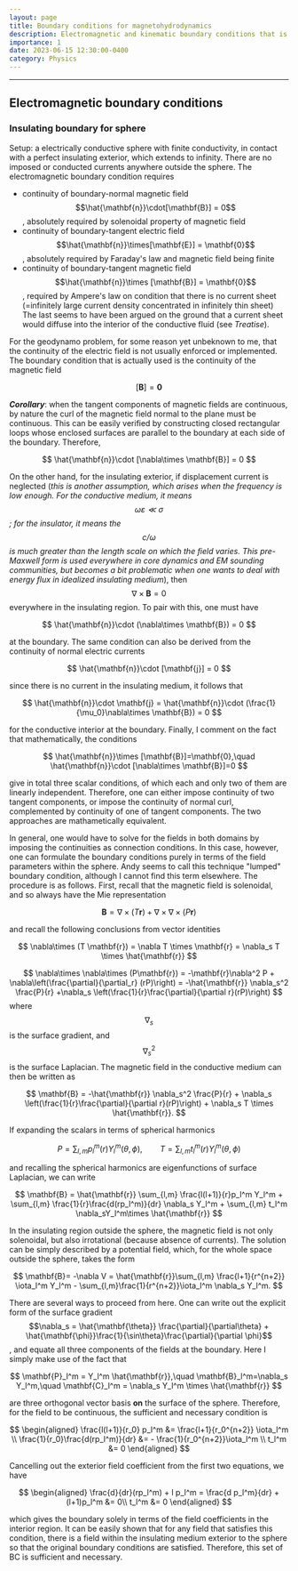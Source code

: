 ```yaml
---
layout: page
title: Boundary conditions for magnetohydrodynamics
description: Electromagnetic and kinematic boundary conditions that is used in MHD.
importance: 1
date: 2023-06-15 12:30:00-0400
category: Physics
---
```


---

## Electromagnetic boundary conditions

### Insulating boundary for sphere

Setup: a electrically conductive sphere with finite conductivity, in contact with a perfect insulating exterior, which extends to infinity. There are no imposed or conducted currents anywhere outside the sphere. The electromagnetic boundary condition requires 
- continuity of boundary-normal magnetic field $$\hat{\mathbf{n}}\cdot[\mathbf{B}] = 0$$, absolutely required by solenoidal property of magnetic field
- continuity of boundary-tangent electric field $$\hat{\mathbf{n}}\times[\mathbf{E}] = \mathbf{0}$$, absolutely required by Faraday's law and magnetic field being finite
- continuity of boundary-tangent magnetic field $$\hat{\mathbf{n}}\times [\mathbf{B}] = \mathbf{0}$$, required by Ampere's law on condition that there is no current sheet (=infinitely large current density concentrated in infinitely thin sheet)
The last seems to have been argued on the ground that a current sheet would diffuse into the interior of the conductive fluid (see *Treatise*).

For the geodynamo problem, for some reason yet unbeknown to me, that the continuity of the electric field is not usually enforced or implemented. The boundary condition that is actually used is the continuity of the magnetic field

$$
[\mathbf{B}] = \mathbf{0}
$$

***Corollary***: when the tangent components of magnetic fields are continuous, by nature the curl of the magnetic field normal to the plane must be continuous. This can be easily verified by constructing closed rectangular loops whose enclosed surfaces are parallel to the boundary at each side of the boundary. Therefore,

$$
\hat{\mathbf{n}}\cdot [\nabla\times \mathbf{B}] = 0
$$

On the other hand, for the insulating exterior, if displacement current is neglected (*this is another assumption, which arises when the frequency is low enough. For the conductive medium, it means $$\omega \varepsilon \ll \sigma$$; for the insulator, it means the $$c/\omega$$ is much greater than the length scale on which the field varies. This pre-Maxwell form is used everywhere in core dynamics and EM sounding communities, but becomes a bit problematic when one wants to deal with energy flux in idealized insulating medium*), then $$\nabla\times \mathbf{B}=0$$ everywhere in the insulating region. To pair with this, one must have

$$
\hat{\mathbf{n}}\cdot (\nabla\times \mathbf{B}) = 0
$$

at the boundary.
The same condition can also be derived from the continuity of normal electric currents

$$
\hat{\mathbf{n}}\cdot [\mathbf{j}] = 0
$$

since there is no current in the insulating medium, it follows that

$$
\hat{\mathbf{n}}\cdot \mathbf{j} = \hat{\mathbf{n}}\cdot (\frac{1}{\mu_0}\nabla\times \mathbf{B}) = 0
$$

for the conductive interior at the boundary.
Finally, I comment on the fact that mathematically, the conditions

$$
\hat{\mathbf{n}}\times [\mathbf{B}]=\mathbf{0},\quad \hat{\mathbf{n}}\cdot [\nabla\times \mathbf{B}]=0
$$

give in total three scalar conditions, of which each and only two of them are linearly independent. Therefore, one can either impose continuity of two tangent components, or impose the continuity of normal curl, complemented by continuity of one of tangent components. The two approaches are mathametically equivalent.

In general, one would have to solve for the fields in both domains by imposing the continuities as connection conditions. In this case, however, one can formulate the boundary conditions purely in terms of the field parameters within the sphere. Andy seems to call this technique "lumped" boundary condition, although I cannot find this term elsewhere.
The procedure is as follows. First, recall that the magnetic field is solenoidal, and so always have the Mie representation

$$
\mathbf{B} = \nabla \times (T \mathbf{r}) + \nabla\times \nabla\times (P \mathbf{r})
$$

and recall the following conclusions from vector identities

$$
\nabla\times (T \mathbf{r}) = \nabla T \times \mathbf{r} = \nabla_s T \times \hat{\mathbf{r}} 
$$

$$
\nabla\times \nabla\times (P\mathbf{r}) = -\mathbf{r}\nabla^2 P + \nabla\left(\frac{\partial}{\partial_r} (rP)\right) = -\hat{\mathbf{r}} \nabla_s^2 \frac{P}{r} +\nabla_s \left(\frac{1}{r}\frac{\partial}{\partial r}(rP)\right)
$$
where $$\nabla_s$$ is the surface gradient, and $$\nabla_s^2$$ is the surface Laplacian.
The magnetic field in the conductive medium can then be written as

$$
\mathbf{B} = -\hat{\mathbf{r}} \nabla_s^2 \frac{P}{r} + \nabla_s \left(\frac{1}{r}\frac{\partial}{\partial r}(rP)\right) + \nabla_s T \times \hat{\mathbf{r}}.
$$

If expanding the scalars in terms of spherical harmonics

$$
P = \sum_{l,m} p_l^m(r) Y_l^m(\theta,\phi),\qquad T=\sum_{l,m} t_l^m(r) Y_{l}^m(\theta,\phi)
$$

and recalling the spherical harmonics are eigenfunctions of surface Laplacian, we can write

$$
\mathbf{B} = \hat{\mathbf{r}} \sum_{l,m} \frac{l(l+1)}{r}p_l^m Y_l^m + \sum_{l,m} \frac{1}{r}\frac{d(rp_l^m)}{dr} \nabla_s Y_l^m + \sum_{l,m} t_l^m \nabla_sY_l^m\times \hat{\mathbf{r}}
$$

In the insulating region outside the sphere, the magnetic field is not only solenoidal, but also irrotational (because absence of currents). The solution can be simply described by a potential field, which, for the whole space outside the sphere, takes the form

$$
\mathbf{B}= -\nabla V = \hat{\mathbf{r}}\sum_{l,m} \frac{l+1}{r^{n+2}} \iota_l^m Y_l^m - \sum_{l,m}\frac{1}{r^{n+2}}\iota_l^m \nabla_s Y_l^m.
$$

There are several ways to proceed from here. One can write out the explicit form of the surface gradient $$\nabla_s = \hat{\mathbf{\theta}} \frac{\partial}{\partial\theta} + \hat{\mathbf{\phi}}\frac{1}{\sin\theta}\frac{\partial}{\partial \phi}$$, and equate all three components of the fields at the boundary. Here I simply make use of the fact that

$$
\mathbf{P}_l^m = Y_l^m \hat{\mathbf{r}},\quad \mathbf{B}_l^m=\nabla_s Y_l^m,\quad \mathbf{C}_l^m = \nabla_s Y_l^m \times \hat{\mathbf{r}}
$$

are three orthogonal vector basis **on** the surface of the sphere. Therefore, for the field to be continuous, the sufficient and necessary condition is

$$
\begin{aligned}
\frac{l(l+1)}{r_0} p_l^m &= \frac{l+1}{r_0^{n+2}} \iota_l^m \\ 
\frac{1}{r_0}\frac{d(rp_l^m)}{dr} &= - \frac{1}{r_0^{n+2}}\iota_l^m \\ 
t_l^m &= 0
\end{aligned}
$$

Cancelling out the exterior field coefficient from the first two equations, we have

$$
\begin{aligned}
\frac{d}{dr}(rp_l^m) + l p_l^m = \frac{d p_l^m}{dr} + (l+1)p_l^m &= 0\\
t_l^m &= 0
\end{aligned}
$$

which gives the boundary solely in terms of the field coefficients in the interior region. It can be easily shown that for any field that satisfies this condition, there is a field within the insulating medium exterior to the sphere so that the original boundary conditions are satisfied. Therefore, this set of BC is sufficient and necessary.


